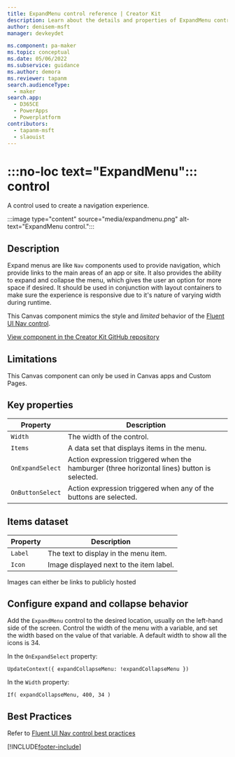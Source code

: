 ```yaml
---
title: ExpandMenu control reference | Creator Kit
description: Learn about the details and properties of ExpandMenu control in the Creator Kit.
author: denisem-msft
manager: devkeydet

ms.component: pa-maker
ms.topic: conceptual
ms.date: 05/06/2022
ms.subservice: guidance
ms.author: demora
ms.reviewer: tapanm
search.audienceType: 
  - maker
search.app: 
  - D365CE
  - PowerApps
  - Powerplatform
contributors:
  - tapanm-msft
  - slaouist
---
```

# :::no-loc text="ExpandMenu"::: control

A control used to create a navigation experience.

:::image type="content" source="media/expandmenu.png" alt-text="ExpandMenu control.":::

## Description

Expand menus are like `Nav` components used to provide navigation, which provide links to the main areas of an app or site. It also provides the ability to expand and collapse the menu, which gives the user an option for more space if desired. It should be used in conjunction with layout containers to make sure the experience is responsive due to it's nature of varying width during runtime.

This Canvas component mimics the style and *limited* behavior of the [Fluent UI Nav control](https://developer.microsoft.com/fluentui#/controls/web/Nav).

[View component in the Creator Kit GitHub repository](https://github.com/microsoft/powercat-creator-kit/tree/main/CreatorKitCore/SolutionPackage/CanvasApps/cat_powercatcomponentlibrary_0be3a_DocumentUri_msapp_src)

## Limitations
This Canvas component can only be used in Canvas apps and Custom Pages.

## Key properties

| Property | Description |
| -------- | ----------- |
| `Width` | The width of the control. |
| `Items` | A data set that displays items in the menu. |
| `OnExpandSelect` | Action expression triggered when the hamburger (three horizontal lines) button is selected. |
| `OnButtonSelect` | Action expression triggered when any of the buttons are selected. |

## Items dataset
| Property | Description |
| -------- | ----------- |
| `Label` | The text to display in the menu item. | 
| `Icon` | Image displayed next to the item label. |

Images can either be links to publicly hosted 

## Configure expand and collapse behavior
Add the `ExpandMenu` control to the desired location, usually on the left-hand side of the screen. Control the width of the menu with a variable, and set the width based on the value of that variable. A default width to show all the icons is 34.

In the `OnExpandSelect` property:
```powerapps-dot
UpdateContext({ expandCollapseMenu: !expandCollapseMenu })
```
In the `Width` property:
```powerapps-dot
If( expandCollapseMenu, 400, 34 )
```

## Best Practices
Refer to [Fluent UI Nav control best practices](https://developer.microsoft.com/fluentui#/controls/web/nav)

[!INCLUDE[footer-include](../../includes/footer-banner.md)]